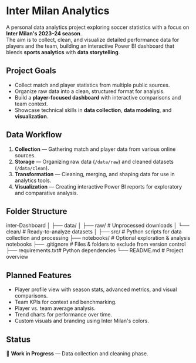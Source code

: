 # Inter Milan Analytics

A personal data analytics project exploring soccer statistics with a focus on **Inter Milan's 2023–24 season**.  
The aim is to collect, clean, and visualize detailed performance data for players and the team, building an interactive Power BI dashboard that blends **sports analytics** with **data storytelling**.

## Project Goals
- Collect match and player statistics from multiple public sources.
- Organize raw data into a clean, structured format for analysis.
- Build a **player-focused dashboard** with interactive comparisons and team context.
- Showcase technical skills in **data collection**, **data modeling**, and **visualization**.

## Data Workflow
1. **Collection** — Gathering match and player data from various online sources.
2. **Storage** — Organizing raw data (`/data/raw`) and cleaned datasets (`/data/clean`).
3. **Transformation** — Cleaning, merging, and shaping data for use in analytics tools.
4. **Visualization** — Creating interactive Power BI reports for exploratory and comparative analysis.

## Folder Structure
inter-Dashboard
│
├── data/
│ ├── raw/ # Unprocessed downloads
│ └── clean/ # Ready-to-analyze datasets
│
├── src/ # Python scripts for data collection and processing
├── notebooks/ # Optional exploration & analysis notebooks
├── .gitignore # Files & folders to exclude from version control
├── requirements.txt# Python dependencies
└── README.md # Project overview


## Planned Features
- Player profile view with season stats, advanced metrics, and visual comparisons.
- Team KPIs for context and benchmarking.
- Player vs. team average analysis.
- Trend charts for performance over time.
- Custom visuals and branding using Inter Milan's colors.

## Status
🚧 **Work in Progress** — Data collection and cleaning phase.
